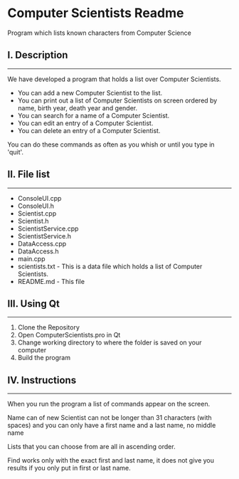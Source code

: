 # Computer Scientists Readme

Program which lists known characters from Computer Science

## I. Description
------------------------------------------------------------------------------------
We have developed a program that holds a list over Computer Scientists.

* You can add a new Computer Scientist to the list. 
* You can print out a list of Computer Scientists on screen ordered by name, birth year, death year and gender.
* You can search for a name of a Computer Scientist.
* You can edit an entry of a Computer Scientist.
* You can delete an entry of a Computer Scientist.

You can do these commands as often as you whish or until you type in 'quit'.

## II. File list
------------------------------------------------------------------------------------
+ ConsoleUI.cpp
+ ConsoleUI.h
+ Scientist.cpp
+ Scientist.h
+ ScientistService.cpp
+ ScientistService.h
+ DataAccess.cpp
+ DataAccess.h
+ main.cpp
+ scientists.txt        -   This is a data file which holds a list of Computer Scientists.
+ README.md             -   This file

## III. Using Qt
------------------------------------------------------------------------------------
1. Clone the Repository
2. Open ComputerScientists.pro in Qt
3. Change working directory to where the folder is saved on your computer
4. Build the program

## IV. Instructions 
------------------------------------------------------------------------------------
When you run the program a list of commands appear on the screen.

Name can of new Scientist can not be longer than 31 characters (with spaces) and you can only have a first name and a last name, no middle name

Lists that you can choose from are all in ascending order.

Find works only with the exact first and last name, it does not give you results if you only put in first or last name.

